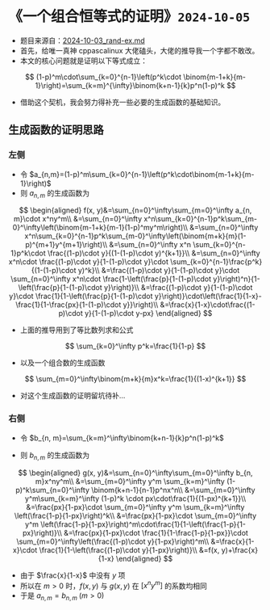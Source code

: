 # 《一个组合恒等式的证明》`2024-10-05`

- 题目来源自：[2024-10-03_rand-ex.md](../../data/2024a-rand/2024-10-03_rand-ex.md)
- 首先，给唯一真神 cppascalinux 大佬磕头，大佬的推导我一个字都不敢改。
- 本文的核心问题就是证明以下等式成立：

$$
(1-p)^m\cdot\sum_{k=0}^{n-1}\left(p^k\cdot \binom{m-1+k}{m-1}\right)=\sum_{k=m}^{\infty}\binom{k+n-1}{k}p^n(1-p)^k
$$

- 借助这个契机，我会努力得补充一些必要的生成函数的基础知识。

## 生成函数的证明思路

### 左侧

- 令 $a_{n,m}=(1-p)^m\sum_{k=0}^{n-1}\left(p^k\cdot\binom{m-1+k}{m-1}\right)$ 
- 则 $a_{n, m}$ 的生成函数为

$$
\begin{aligned}
f(x, y)&=\sum_{n=0}^\infty\sum_{m=0}^\infty a_{n, m}\cdot x^ny^m\\
&=\sum_{n=0}^\infty x^n\sum_{k=0}^{n-1}p^k\sum_{m-0}^\infty\left(\binom{m-1+k}{m-1}(1-p)^my^m\right)\\
&=\sum_{n=0}^\infty x^n\sum_{k=0}^{n-1}p^k\sum_{m-0}^\infty\left(\binom{m+k}{m}(1-p)^{m+1}y^{m+1}\right)\\
&=\sum_{n=0}^\infty x^n \sum_{k=0}^{n-1}p^k\cdot \frac{(1-p)\cdot y}{(1-(1-p)\cdot y)^{k+1}}\\
&=\sum_{n=0}^\infty x^n\cdot \frac{(1-p)\cdot y}{1-(1-p)\cdot y}\cdot \sum_{k=0}^{n-1}\frac{p^k}{(1-(1-p)\cdot y)^k}\\
&=\frac{(1-p)\cdot y}{1-(1-p)\cdot y}\cdot \sum_{n=0}^\infty x^n\cdot \frac{1-\left(\frac{p}{1-(1-p)\cdot y}\right)^n}{1-\left(\frac{p}{1-(1-p)\cdot y}\right)}\\
&=\frac{(1-p)\cdot y}{1-(1-p)\cdot y}\cdot \frac{1}{1-\left(\frac{p}{1-(1-p)\cdot y}\right)}\cdot\left(\frac{1}{1-x}-\frac{1}{1-\frac{px}{1-(1-p)\cdot y}}\right)\\
&=\frac{x}{1-x}\cdot\frac{(1-p)\cdot y}{1-(1-p)\cdot y-px}
\end{aligned}
$$

- 上面的推导用到了等比数列求和公式

$$
\sum_{k=0}^\infty p^k=\frac{1}{1-p}
$$

- 以及一个组合数的生成函数

$$
\sum_{m=0}^\infty\binom{m+k}{m}x^k=\frac{1}{(1-x)^{k+1}}
$$

- 对这个生成函数的证明留坑待补...

### 右侧

- 令 $b_{n, m}=\sum_{k=m}^\infty\binom{k+n-1}{k}p^n(1-p)^k$

- 则 $b_{n, m}$ 的生成函数为

$$
\begin{aligned}
g(x, y)&=\sum_{n=0}^\infty\sum_{m=0}^\infty b_{n, m}x^ny^m\\
&=\sum_{m=0}^\infty y^m \sum_{k=m}^\infty (1-p)^k\sum_{n=0}^\infty \binom{k+n-1}{n-1}p^nx^n\\
&=\sum_{m=0}^\infty y^m\sum_{k=m}^\infty (1-p)^k \cdot px\cdot\frac{1}{(1-px)^{k+1}}\\
&=\frac{px}{1-px}\cdot \sum_{m=0}^\infty y^m \sum_{k=m}^\infty \left(\frac{1-p}{1-px}\right)^k\\
&=\frac{px}{1-px}\cdot \sum_{m=0}^\infty y^m \left(\frac{1-p}{1-px}\right)^m\cdot\frac{1}{1-\left(\frac{1-p}{1-px}\right)}\\
&=\frac{px}{1-px}\cdot \frac{1}{1-\frac{1-p}{1-px}}\cdot \sum_{m=0}^\infty\left(\frac{(1-p)\cdot y}{1-px}\right)^m\\
&=\frac{x}{1-x}\cdot \frac{1}{1-\left(\frac{(1-p)\cdot y}{1-px}\right)}\\
&=f(x, y)+\frac{x}{1-x}
\end{aligned}
$$



- 由于 $\frac{x}{1-x}$ 中没有 $y$ 项
- 所以在 $m>0$ 时，$f(x, y)$ 与 $g(x, y)$ 在 $[x^ny^m]$ 的系数均相同
- 于是 $a_{n, m}=b_{n, m}\;(m>0)$

